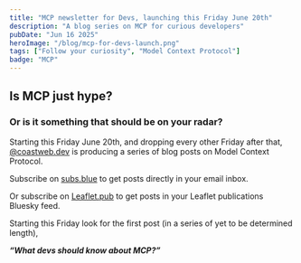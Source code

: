 ```yaml
---
title: "MCP newsletter for Devs, launching this Friday June 20th"
description: "A blog series on MCP for curious developers"
pubDate: "Jun 16 2025"
heroImage: "/blog/mcp-for-devs-launch.png"
tags: ["Follow your curiosity", "Model Context Protocol"]
badge: "MCP"
---
```



## Is MCP just hype?
### Or is it something that should be on your radar?

Starting this Friday June 20th, and dropping every other Friday after that, [@coastweb.dev](https://bsky.app/profile/coastweb.dev) is producing a series of blog posts on Model Context Protocol.

Subscribe on [subs.blue](https://subs.blue) to get posts directly in your email inbox.

Or subscribe on [Leaflet.pub](https://coastweb.leaflet.pub/) to get posts in your Leaflet publications Bluesky feed. 

Starting this Friday look for the first post (in a series of yet to be determined length), 

***“What devs should know about MCP?”*** 